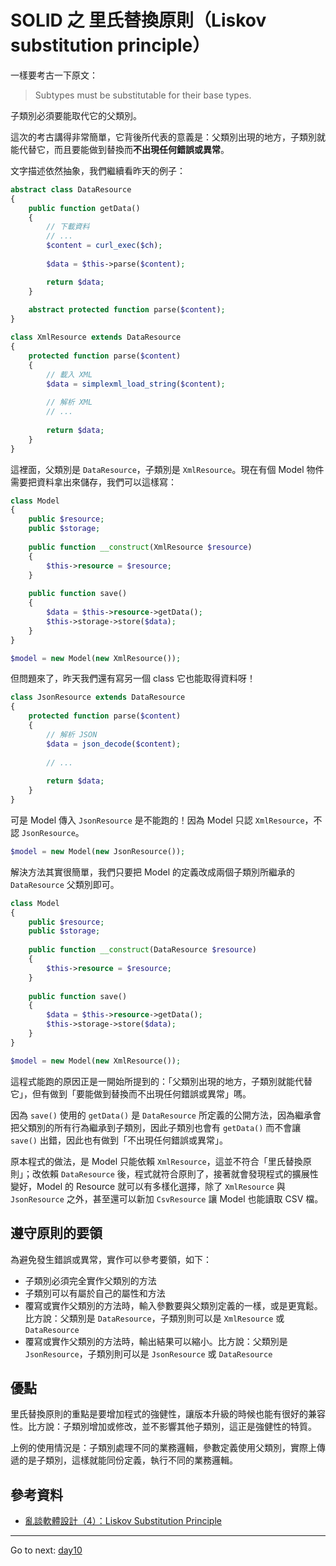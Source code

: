 # SOLID 之 里氏替換原則（Liskov substitution principle）

一樣要考古一下原文：

> Subtypes must be substitutable for their base types.

子類別必須要能取代它的父類別。

這次的考古講得非常簡單，它背後所代表的意義是：父類別出現的地方，子類別就能代替它，而且要能做到替換而**不出現任何錯誤或異常**。

文字描述依然抽象，我們繼續看昨天的例子：

```php
abstract class DataResource
{
    public function getData()
    {
        // 下載資料
        // ...
        $content = curl_exec($ch);
        
        $data = $this->parse($content);

        return $data;
    }
    
    abstract protected function parse($content); 
}

class XmlResource extends DataResource
{
    protected function parse($content)
    {
        // 載入 XML
        $data = simplexml_load_string($content);
        
        // 解析 XML
        // ...
        
        return $data;
    }
}
```

這裡面，父類別是 `DataResource`，子類別是 `XmlResource`。現在有個 Model 物件需要把資料拿出來儲存，我們可以這樣寫：

```php
class Model
{
    public $resource;
    public $storage;
    
    public function __construct(XmlResource $resource)
    {
        $this->resource = $resource;
    }
    
    public function save()
    {
        $data = $this->resource->getData();
        $this->storage->store($data);
    }
}

$model = new Model(new XmlResource());
```

但問題來了，昨天我們還有寫另一個 class 它也能取得資料呀！

```php
class JsonResource extends DataResource
{
    protected function parse($content)
    {
        // 解析 JSON
        $data = json_decode($content);
        
        // ...
        
        return $data;
    }
}
```

可是 Model 傳入 `JsonResource` 是不能跑的！因為 Model 只認 `XmlResource`，不認 `JsonResource`。

```php
$model = new Model(new JsonResource());
```

解決方法其實很簡單，我們只要把 Model 的定義改成兩個子類別所繼承的 `DataResource` 父類別即可。

```php
class Model
{
    public $resource;
    public $storage;
    
    public function __construct(DataResource $resource)
    {
        $this->resource = $resource;
    }
    
    public function save()
    {
        $data = $this->resource->getData();
        $this->storage->store($data);
    }
}

$model = new Model(new XmlResource());
```

這程式能跑的原因正是一開始所提到的：「父類別出現的地方，子類別就能代替它」，但有做到「要能做到替換而不出現任何錯誤或異常」嗎。

因為 `save()` 使用的 `getData()` 是 `DataResource` 所定義的公開方法，因為繼承會把父類別的所有行為繼承到子類別，因此子類別也會有 `getData()` 而不會讓 `save()` 出錯，因此也有做到「不出現任何錯誤或異常」。

原本程式的做法，是 Model 只能依賴 `XmlResource`，這並不符合「里氏替換原則」；改依賴 `DataResource` 後，程式就符合原則了，接著就會發現程式的擴展性變好，Model 的 Resource 就可以有多樣化選擇，除了 `XmlResource` 與 `JsonResource` 之外，甚至還可以新加 `CsvResource` 讓 Model 也能讀取 CSV 檔。

## 遵守原則的要領

為避免發生錯誤或異常，實作可以參考要領，如下：

* 子類別必須完全實作父類別的方法
* 子類別可以有屬於自己的屬性和方法
* 覆寫或實作父類別的方法時，輸入參數要與父類別定義的一樣，或是更寬鬆。比方說：父類別是 `DataResource`，子類別則可以是 `XmlResource` 或 `DataResource`
* 覆寫或實作父類別的方法時，輸出結果可以縮小。比方說：父類別是 `JsonResource`，子類別則可以是 `JsonResource` 或 `DataResource`

## 優點

里氏替換原則的重點是要增加程式的強健性，讓版本升級的時候也能有很好的兼容性。比方說：子類別增加或修改，並不影響其他子類別，這正是強健性的特質。

上例的使用情況是：子類別處理不同的業務邏輯，參數定義使用父類別，實際上傳遞的是子類別，這樣就能同份定義，執行不同的業務邏輯。

## 參考資料

* [亂談軟體設計（4）：Liskov Substitution Principle](http://teddy-chen-tw.blogspot.tw/2012/01/4.html)

* * *
Go to next:
[day10](day10.md)
